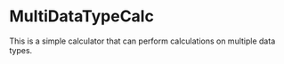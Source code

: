 # MultiDataTypeCalc
This is a simple calculator that can perform calculations on multiple data types.
